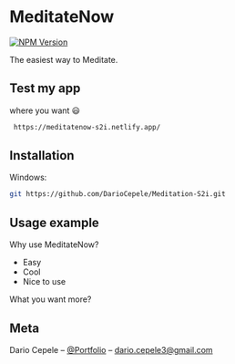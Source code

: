 # MeditateNow

[![NPM Version][npm-image]][npm-url]

The easiest way to Meditate.

## Test my app

where you want :smiley:

```sh
 https://meditatenow-s2i.netlify.app/
```

## Installation

Windows:

```sh
git https://github.com/DarioCepele/Meditation-S2i.git
```

## Usage example

Why use MeditateNow?

* Easy
* Cool
* Nice to use

What you want more?

## Meta

Dario Cepele – [@Portfolio](https://dariocepele.github.io/) – dario.cepele3@gmail.com

<!-- Markdown link & img dfn's -->
[npm-image]: https://img.shields.io/npm/v/npm
[npm-url]: https://npmjs.org/package/datadog-metrics
